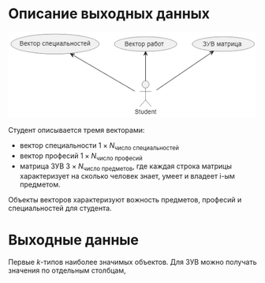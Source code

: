 # Описание выходных данных

![Alt text](image.png)

Студент описывается тремя векторами: 
- вектор специальности $1\times N_{\text{число специальностей}}$
- вектор професий $1\times N_{\text{число професий}}$ 
- матрица ЗУВ $3 \times N_{\text{число предметов}}$, где каждая строка матрицы характеризует на сколько человек знает, умеет и владеет i-ым предметом.


Объекты векторов характеризуют вожность предметов, професий и специальностей для студента.

# Выходные данные

Первые $k$-типов наиболее значимых объектов. Для ЗУВ можно получать значения по отдельным столбцам,

